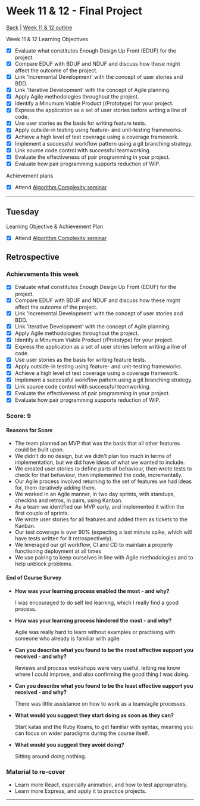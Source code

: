 # Week 11 & 12 - Final Project

[Back](README.md) | [Week 11 & 12 outline](https://github.com/makersacademy/course/blob/master/week_outlines.md#week-11-12)

Week 11 & 12 Learning Objectives

- [x] Evaluate what constitutes Enough Design Up Front (EDUF) for the project.
- [x] Compare EDUF with BDUF and NDUF and discuss how these might affect the outcome of the project.
- [x] Link 'Incremental Development' with the concept of user stories and BDD.
- [x] Link 'Iterative Development' with the concept of Agile planning.
- [x] Apply Agile methodologies throughout the project.
- [x] Identify a Minumum Viable Product (/Prototype) for your project.
- [x] Express the application as a set of user stories before writing a line of code.
- [x] Use user stories as the basis for writing feature tests.
- [x] Apply outside-in testing using feature- and unit-testing frameworks.
- [x] Achieve a high level of test coverage using a coverage framework.
- [x] Implement a successful workflow pattern using a git branching strategy.
- [x] Link source code control with successful teamworking.
- [x] Evaluate the effectiveness of pair programming in your project.
- [x] Evaluate how pair programming supports reduction of WIP.

Achievement plans

- [x] Attend [Algorithm Complexity seminar]

---

## Tuesday

Learning Objective & Achievement Plan

- [x] Attend [Algorithm Complexity seminar]

## Retrospective

### Achievements this week

- [x] Evaluate what constitutes Enough Design Up Front (EDUF) for the project.
- [x] Compare EDUF with BDUF and NDUF and discuss how these might affect the outcome of the project.
- [x] Link 'Incremental Development' with the concept of user stories and BDD.
- [x] Link 'Iterative Development' with the concept of Agile planning.
- [x] Apply Agile methodologies throughout the project.
- [x] Identify a Minumum Viable Product (/Prototype) for your project.
- [x] Express the application as a set of user stories before writing a line of code.
- [x] Use user stories as the basis for writing feature tests.
- [x] Apply outside-in testing using feature- and unit-testing frameworks.
- [x] Achieve a high level of test coverage using a coverage framework.
- [x] Implement a successful workflow pattern using a git branching strategy.
- [x] Link source code control with successful teamworking.
- [x] Evaluate the effectiveness of pair programming in your project.
- [x] Evaluate how pair programming supports reduction of WIP.

### Score: 9

#### Reasons for Score

- The team planned an MVP that was the basis that all other features could be built upon.
- We didn't do no design, but we didn't plan too much in terms of implementation, but we did have ideas of what we wanted to include.
- We created user stories to define parts of behaviour, then wrote tests to check for that behaviour, then implemented the code, incrementally.
- Our Agile process involved returning to the set of features we had ideas for, them iteratively adding them.
- We worked in an Agile manner, in two day sprints, with standups, checkins and retros, in pairs, using Kanban.
- As a team we identified our MVP early, and implemented it within the first couple of sprints.
- We wrote user stories for all features and added them as tickets to the Kanban.
- Our test coverage is over 90% (expecting a last minute spike, which will have tests written for it retrospectively).
- We leveraged our git workflow, CI and CD to maintain a properly functioning deployment at all times
- We use pairing to keep ourselves in line with Agile methodologies and to help unblock problems.

#### End of Course Survey

- **How was your learning process enabled the most - and why?**

  I was encouraged to do self led learning, which I really find a good process.

- **How was your learning process hindered the most - and why?**

  Agile was really hard to learn without examples or practising with someone who already is familiar with agile.

- **Can you describe what you found to be the most effective support you received - and why?**

  Reviews and process workshops were very useful, letting me know where I could improve, and also confirming the good thing I was doing.

- **Can you describe what you found to be the least effective support you received - and why?**

  There was little assistance on how to work as a team/agile processes.

- **What would you suggest they start doing as soon as they can?**

  Start katas and the Ruby Koans, to get familiar with syntax, meaning you can focus on wider paradigms during the course itself.

- **What would you suggest they avoid doing?**

  Sitting around doing nothing.

### Material to re-cover

- Learn more React, especially animation, and how to test appropriately.
- Learn more Express, and apply it to practice projects.

---

<!-- Links -->

<!-- From Week 1 -->

[First day intro]: Intro_first_day.md
[TDD process skills workshop]: ../skills_workshops/TDD_process.md
[Debugging skills workshop]: ../skills_workshops/debugging.md
[Mocking skills workshop]: ../skills_workshops/mocking.md
[Test Driving practical]: ../skills_workshops/test_driving_practice.md

<!-- From week 2 -->

[Code Review skills workshop]: ../skills_workshops/code_review.md
[Process Review workshop]: ../process_workshop.md
[Domain Modelling skills workshop]: ../skills_workshops/domain_modelling.md
[Feedback skills workshop]: ../skills_workshops/feedback.md
[Mocking with RSpec practical]: ../skills_workshops/mocking_with_rspec.md
[Refactoring skills workshop]: ../skills_workshops/refactoring.md
[Concretes and Abstracts skills workshop]: ../skills_workshops/concretes_and_abstracts.md
[Delegation skills workshop]: ../skills_workshops/delegation.md

<!-- From week 3 -->

[Servers 1 skills workshop]: ../skills_workshops/servers_1.md
[Servers 2 skills workshop]: ../skills_workshops/servers_2.md
[Clients 1 skills workshop]: ../skills_workshops/clients_1.md
[Process modelling skills workshop]: ../skills_workshops/http_modelling.md
[Birthday Greeter App skills workshop]: ../skills_workshops/birthday_greeter_app.md
[Empathy EQ workshop]: ../skills_workshops/empathy.md
[Debugging 2 skills workshop]: ../skills_workshops/debugging_2.md
[Debugging a Rack App skills workshop]: ../skills_workshops/debugging_a_rack_app.md

<!-- From week 4 -->

[Illustrated Intro to Databases]: https://illustrated.dev/databases
[SQLZoo]: ../skills_workshops/sqlzoo.md
[Development Environments pill]: https://github.com/makersacademy/course/blob/master/pills/development_environments.md
[Class methods and Instance Methods article]: https://hackmd.io/sOCjb8IcSIaPvT54SXBb3Q
[REST Game skills workshop]: ../skills_workshops/REST_game.md
[Database Domain Modelling skills workshop]: ../skills_workshops/database_domain_modelling.md
[Diary App skills workshop]: ../skills_workshops/diary_app.md

<!-- From week 5 -->

[JS Objects and Prototypes skills workshop]: ../skills_workshops/js_objects_prototypes.md
[JS Closures skills workshop]: ../skills_workshops/js_closures.md
[CodeAcademy guide to semicolons]: https://news.codecademy.com/your-guide-to-semicolons-in-javascript/
[Getting Visibility in JavaScript skills workshop]: ../skills_workshops/visibility_javascript.md
[Spies and Mocking in JavaScript skills workshop]: ../skills_workshops/spies_mocking_javascript.md
[Callbacks and Async skills workshop]: ../skills_workshops/callbacks_async_javascript.md

<!-- From week 6 -->

[Optimise Your Team - Communication EQ workshop]: ../skills_workshops/communication.md

<!-- From week 7 -->

[Frontend Single Page App skills workshop]: ../skills_workshops/frontend_single_page_app.md
[JavaScript Promises skills workshop]: ../skills_workshops/javascript_promises.md
[JavaScript Module Patterns skills workshop]: ../skills_workshops/javascript_module_patterns.md
[Async and the Event Loop skills workshop]: ../skills_workshops/async_event_loop.md
[Intro to Machine Learning Seminar]: ../skills_workshops/intro_machine_learning.md

<!-- From week 8 & 9 -->

[Intro to Machine Learning Seminar]: ../skills_workshops/intro_machine_learning.md
[Stuff I'd Tell My Younger Self - Dougal Simpson - Lunchtime Talk]: ../skills_workshops/stuff_id_tell_my_younger_self.md
[Review]: /reviews.md
[Careers Design workshop]: ../careers/careers_design_workshop.md
[Creative Job Hunting seminar]: ../careers/creative_job_hunting.md

<!-- From Week 10 -->

[Bank]: https://github.com/hturnbull93/bank
[Bank in JS]: https://github.com/hturnbull93/bank-js
[Careers CV Starter workshop]: ../careers/cv_starter_workshop.md
[Bank in Node]: https://github.com/hturnbull93/bank-node
[Bank in Python]: https://github.com/hturnbull93/bank-py
[Careers CV formatting workshop]: ../careers/cv_formatting_workshop.md

<!-- New in Week 11 & 12 -->

[Algorithm Complexity seminar]: ../skills_workshops/algorithmic_complexity.md